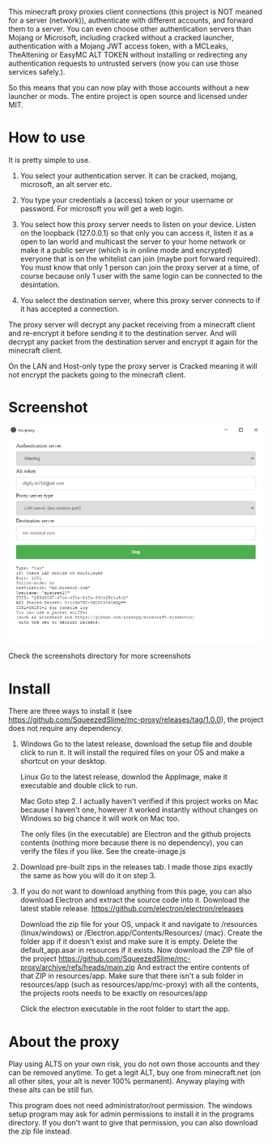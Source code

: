 This minecraft proxy proxies client connections (this project is NOT meaned for a server (network)), authenticate with different accounts, and forward them to a server. You can even choose other authentication servers than Mojang or Microsoft, including cracked without a cracked launcher, authentication with a Mojang JWT access token, with a MCLeaks, TheAltening or EasyMC ALT TOKEN without installing or redirecting any authentication requests to untrusted servers (now you can use those services safely.).

So this means that you can now play with those accounts without a new launcher or mods. The entire project is open source and licensed under MIT.

# How to use
It is pretty simple to use.

1. You select your authentication server. It can be cracked, mojang, microsoft, an alt server etc.

2. You type your credentials a (access) token or your username or password. For microsoft you will get a web login.

3. You select how this proxy server needs to listen on your device. Listen on the loopback (127.0.0.1) so that only you can access it, listen it as a open to lan world and multicast the server to your home network or make it a public server (which is in online mode and encrypted) everyone that is on the whitelist can join (maybe port forward required).  You must know that only 1 person can join the proxy server at a time, of course because only 1 user with the same login can be connected to the desintation.

4. You select the destination server, where this proxy server connects to if it has accepted a connection.

The proxy server will decrypt any packet receiving from a minecraft client and re-encrypt it before sending it to the destination server.
And will decrypt any packet from the destination server and encrypt it again for the minecraft client.

On the LAN and Host-only type the proxy server is Cracked meaning it will not encrypt the packets going to the minecraft client.

# Screenshot

![Altening on this proxy](screenshots/mc-proxy-altening.PNG?raw=true "MC altneing on mc proxy")

Check the screenshots directory for more screenshots

# Install

There are three ways to install it (see https://github.com/SqueezedSlime/mc-proxy/releases/tag/1.0.0), the project does not require any dependency.

1. Windows
   Go to the latest release, download the setup file and double click to run it. It will install the required files on your OS and make a shortcut on your desktop.

   Linux
   Go to the latest release, downlod the AppImage, make it executable and double click to run.

   Mac
   Goto step 2. I actually haven't verified if this project works on Mac because I haven't one, however it worked instantly without changes on Windows so big chance it will work on Mac too.

   
   The only files (in the executable) are Electron and the github projects contents (nothing more because there is no dependency), you can verify the files if you like. See the create-image.js
2. Download pre-built zips in the releases tab. I made those zips exactly the same as how you will do it on step 3. 
3. 
    If you do not want to download anything from this page, you can also download Electron and extract the source code into it.
    Download the latest stable release.
    https://github.com/electron/electron/releases

    Download the zip file for your OS, unpack it and navigate to /resources (linux/windows) or /Electron.app/Contents/Resources/ (mac). Create the folder app if it doesn't exist and make sure it is empty.
    Delete the default_app.asar in resources if it exists. Now download the ZIP file of the project https://github.com/SqueezedSlime/mc-proxy/archive/refs/heads/main.zip
    And extract the entire contents of that ZIP in resources/app. Make sure that there isn't a sub folder in resources/app (such as resources/app/mc-proxy) with all the contents, the projects roots needs to be exactly on resources/app

    Click the electron executable in the root folder to start the app.


# About the proxy

Play using ALTS on your own risk, you do not own those accounts and they can be removed anytime. To get a legit ALT, buy one from minecraft.net (on all other sites, your alt is never 100% permanent). Anyway playing with these alts can be still fun.

This program does not need administrator/root permission. The windows setup program may ask for admin permissions to install it in the programs directory. If you don't want to give that permission, you can also download the zip file instead.
